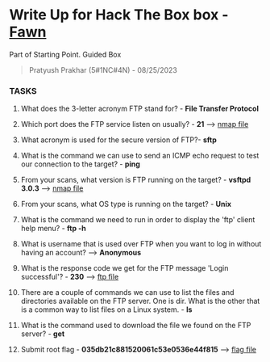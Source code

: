 # Write Up for Hack The Box box - [Fawn](https://app.hackthebox.com/starting-point?tier=0)

Part of Starting Point. Guided Box

> Pratyush Prakhar (5#1NC#4N) - 08/25/2023


### TASKS

1. What does the 3-letter acronym FTP stand for? - **File Transfer Protocol**

2. Which port does the FTP service listen on usually? - **21** -->  [nmap file](nmap/all.nmap)

3. What acronym is used for the secure version of FTP?- **sftp** 

4. What is the command we can use to send an ICMP echo request to test our connection to the target? - **ping**

5. From your scans, what version is FTP running on the target? - **vsftpd 3.0.3** --> [nmap file](nmap/main.nmap)

6. From your scans, what OS type is running on the target? - **Unix**

7. What is the command we need to run in order to display the 'ftp' client help menu? - **ftp -h** 

8. What is username that is used over FTP when you want to log in without having an account? --> **Anonymous**

9. What is the response code we get for the FTP message 'Login successful'? - **230** --> [ftp file](ftp/ftp.out)

10. There are a couple of commands we can use to list the files and directories available on the FTP server. One is dir. What is the other that is a common way to list files on a Linux system. - **ls**

11. What is the command used to download the file we found on the FTP server? - **get**

12.  Submit root flag - **035db21c881520061c53e0536e44f815** --> [flag file](ftp/flag.txt)
